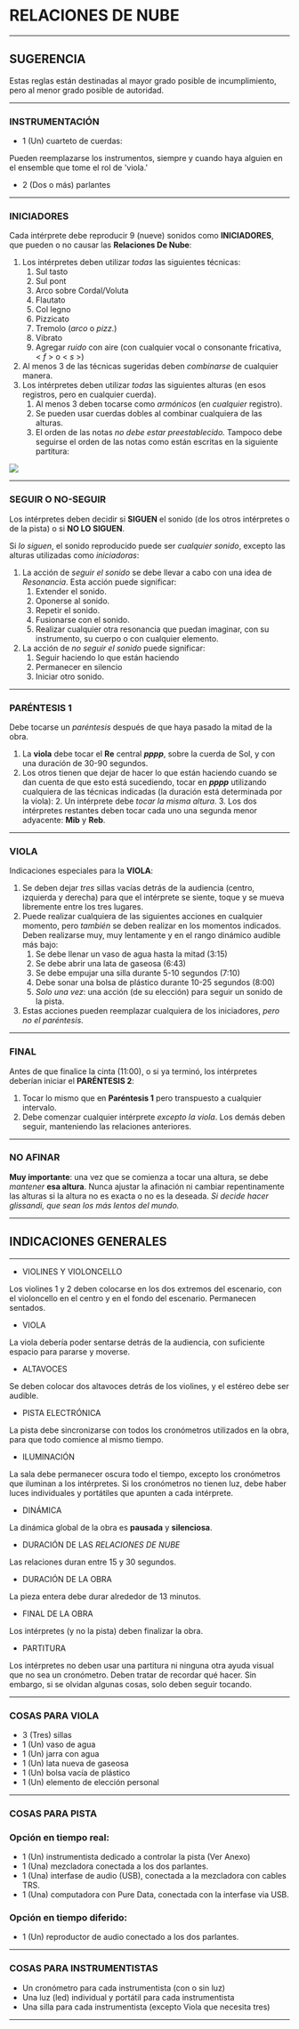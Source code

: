 
# RELACIONES DE NUBE
	
---


## SUGERENCIA

Estas reglas están destinadas al mayor grado posible de incumplimiento, pero al menor grado posible de autoridad.
	
---


### INSTRUMENTACIÓN

-	1 (Un) cuarteto de cuerdas:

Pueden reemplazarse los instrumentos, siempre y cuando haya alguien en el ensemble que tome el rol de 'viola.'

-	2 (Dos o más) parlantes
	
---


### INICIADORES

Cada intérprete debe reproducir 9 (nueve) sonidos como **INICIADORES**, que pueden o no causar las **Relaciones De Nube**:

1.  Los intérpretes deben utilizar *todas* las siguientes técnicas:
    1.  Sul tasto
    2.  Sul pont
    3.  Arco sobre Cordal/Voluta
    4.  Flautato
    5.  Col legno
    6.  Pizzicato
    7.  Tremolo (*arco* o *pizz*.)
    8.  Vibrato
    9.  Agregar *ruido* con aire (con cualquier vocal o consonante fricativa, <&nbsp;*f*&nbsp;> o <&nbsp;*s*&nbsp;>)
2.  Al menos 3 de las técnicas sugeridas deben *combinarse* de cualquier manera.
3.  Los intérpretes deben utilizar *todas* las siguientes alturas (en esos registros, pero en cualquier cuerda).
    1.  Al menos 3 deben tocarse como *armónicos* (en *cualquier* registro).
    2.  Se pueden usar cuerdas dobles al combinar cualquiera de las alturas.
    3.  El orden de las notas *no debe estar preestablecido.* Tampoco debe seguirse el orden de las notas como están escritas en la siguiente partitura:

![](example/example.png)
	
---


### SEGUIR O NO-SEGUIR

Los intérpretes deben decidir si **SIGUEN** el sonido (de los otros intérpretes o de la pista) o si **NO LO SIGUEN**.

Si *lo siguen*, el sonido reproducido puede ser *cualquier sonido*, excepto las alturas utilizadas como *iniciadoras*:

1.  La acción de *seguir el sonido* se debe llevar a cabo con una idea de *Resonancia*. Esta acción puede significar:
    1.  Extender el sonido.
    2.  Oponerse al sonido.
    3.  Repetir el sonido.
    4.  Fusionarse con el sonido.
    5.  Realizar cualquier otra resonancia que puedan imaginar, con su instrumento, su cuerpo o con cualquier elemento.
2.  La acción de *no seguir el sonido* puede significar:
    1.  Seguir haciendo lo que están haciendo
    2.  Permanecer en silencio
    3.  Iniciar otro sonido.
	
---


### PARÉNTESIS 1

Debe tocarse un *paréntesis* después de que haya pasado la mitad de la obra.

1.  La **viola** debe tocar el **Re** central ***pppp***, sobre la cuerda de Sol, y con una duración de 30-90 segundos.
2.  Los otros tienen que dejar de hacer lo que están haciendo cuando se dan cuenta de que esto está sucediendo, tocar en ***pppp*** utilizando cualquiera de las técnicas indicadas (la duración está determinada por la viola):
    2.  Un intérprete debe *tocar la misma altura*.
    3.  Los dos intérpretes restantes deben tocar cada uno una segunda menor adyacente: **Mib** y **Reb**.
	
---


### VIOLA

Indicaciones especiales para la **VIOLA**:

1.  Se deben dejar *tres* sillas vacías detrás de la audiencia (centro, izquierda y derecha) para que el intérprete se siente, toque y se mueva libremente entre los tres lugares.
2.  Puede realizar cualquiera de las siguientes acciones en cualquier momento, pero *también* se deben realizar en los momentos indicados. Deben realizarse muy, muy lentamente y en el rango dinámico audible más bajo:
    1.  Se debe llenar un vaso de agua hasta la mitad (3:15)
    2.  Se debe abrir una lata de gaseosa (6:43)
    3.  Se debe empujar una silla durante 5-10 segundos (7:10)
    4.  Debe sonar una bolsa de plástico durante 10-25 segundos (8:00)
    5.  *Solo una vez*: una acción (de su elección) para seguir un sonido de la pista.
3.  Estas acciones pueden reemplazar cualquiera de los iniciadores, *pero no el paréntesis*.
	
---


### FINAL

Antes de que finalice la cinta (11:00), o si ya terminó, los intérpretes deberían iniciar el **PARÉNTESIS 2**:

1.  Tocar lo mismo que en **Paréntesis 1** pero transpuesto a cualquier intervalo.
2.  Debe comenzar cualquier intérprete *excepto la viola*. Los demás deben seguir, manteniendo las relaciones anteriores.
	
---


### NO AFINAR

**Muy importante**: una vez que se comienza a tocar una altura, se debe *mantener* **esa altura**. Nunca ajustar la afinación ni cambiar repentinamente las alturas si la altura no es exacta o no es la deseada. *Si decide hacer glissandi, que sean los más lentos del mundo.*
	
---


## INDICACIONES GENERALES

---

-	VIOLINES Y VIOLONCELLO

Los violines 1 y 2 deben colocarse en los dos extremos del escenario, con el violoncello en el centro y en el fondo del escenario. Permanecen sentados.

-	VIOLA

La viola debería poder sentarse detrás de la audiencia, con suficiente espacio para pararse y moverse.

-	ALTAVOCES

Se deben colocar dos altavoces detrás de los violines, y el estéreo debe ser audible.

-	PISTA ELECTRÓNICA

La pista debe sincronizarse con todos los cronómetros utilizados en la obra, para que todo comience al mismo tiempo.

-	ILUMINACIÓN

La sala debe permanecer oscura todo el tiempo, excepto los cronómetros que iluminan a los intérpretes. Si los cronómetros no tienen luz, debe haber luces individuales y portátiles que apunten a cada intérprete.

-	DINÁMICA

La dinámica global de la obra es **pausada** y **silenciosa**.

-	DURACIÓN DE LAS *RELACIONES DE NUBE*

Las relaciones duran entre 15 y 30 segundos.

-	DURACIÓN DE LA OBRA

La pieza entera debe durar alrededor de 13 minutos.

-	FINAL DE LA OBRA

Los intérpretes (y no la pista) deben finalizar la obra.

-	PARTITURA

Los intérpretes no deben usar una partitura ni ninguna otra ayuda visual que no sea un cronómetro. Deben tratar de recordar qué hacer. Sin embargo, si se olvidan algunas cosas, solo deben seguir tocando.
	
---


### COSAS PARA VIOLA


-	3 (Tres) sillas
-	1 (Un) vaso de agua
-	1 (Un) jarra con agua
-	1 (Un) lata nueva de gaseosa
-	1 (Un) bolsa vacía de plástico
-	1 (Un) elemento de elección personal

	
---


### COSAS PARA PISTA

### Opción en tiempo real:

-	1 (Un)  instrumentista dedicado a controlar la pista (Ver Anexo)
-	1 (Una) mezcladora conectada a los dos parlantes.
-	1 (Una) interfase de audio (USB), conectada a la mezcladora con cables TRS.
-	1 (Una) computadora con Pure Data, conectada con la interfase via USB.

### Opción en tiempo diferido:

-	1 (Un)  reproductor de audio conectado a los dos parlantes.

	
---


### COSAS PARA INSTRUMENTISTAS

-	Un cronómetro para cada instrumentista (con o sin luz)
-	Una luz (led) individual y portátil para cada instrumentista
-	Una silla para cada instrumentista (excepto Viola que necesita tres)

	
---


